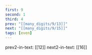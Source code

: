 ```yaml
---
first: 9
second: 1
third: 4
prev: "[[many_digits/9/13]]"
next: "[[many_digits/9/15]]"
tags: [even]
---
```

prev2-in-text: [[12]]
next2-in-text: [[16]]
